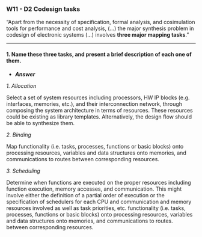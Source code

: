 ### W11 - D2 Codesign tasks

“Apart from the necessity of specification, formal analysis, and cosimulation tools for performance and cost analysis, (...) the major synthesis problem in codesign of electronic systems (...) involves **three major mapping tasks**.”

---

#### 1. Name these three tasks, and present a brief description of each one of them.

- ***Answer***

*1. Allocation*

Select a set of system resources including processors, HW IP blocks (e.g. interfaces, memories, etc.), and their interconnection network, through composing the system architecture in terms of resources. These resources could be existing as library templates. Alternatively, the design flow should be able to synthesize them.

*2. Binding*

Map functionality (i.e. tasks, processes, functions or basic blocks) onto processing resources, variables and data structures onto memories, and communications to routes between corresponding resources.

*3. Scheduling*

Determine when functions are executed on the proper resources including function execution, memory accesses, and communication. This might involve either the definition of a partial order of execution or the specification of schedulers for each CPU and communication and memory resources involved as well as task priorities, etc. functionality (i.e. tasks, processes, functions or basic blocks) onto processing resources, variables and data structures onto memories, and communications to routes. between corresponding resources.
